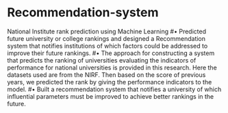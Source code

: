 # Recommendation-system
National Institute rank prediction using Machine Learning
#• Predicted future university or college rankings and designed a Recommendation system that notifies institutions of which factors could be addressed to improve their future rankings. 
#• The approach for constructing a system that predicts the ranking of universities evaluating the indicators of performance for national universities is provided in this research. Here the datasets used are from the NIRF. Then based on the score of previous years, we predicted the rank by giving the performance indicators to the model. 
#• Built a recommendation system that notifies a university of which influential parameters must be improved to achieve better rankings in the future.
